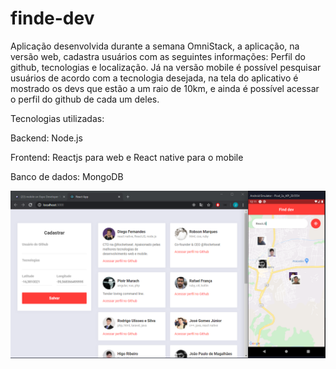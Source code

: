 # finde-dev
Aplicação desenvolvida durante a semana OmniStack, a aplicação, na versão web, cadastra usuários com as seguintes informações: Perfil do github, tecnologias e localização. Já na versão mobile é possível pesquisar usuários de acordo com a tecnologia desejada, na tela do aplicativo é mostrado os devs que estão a um raio de 10km, e ainda é possível acessar o perfil do github de cada um deles.

Tecnologias utilizadas:

Backend: Node.js

Frontend: Reactjs para web e React native para o mobile

Banco de dados: MongoDB

![App image](https://github.com/jfilipe-dev/finde-dev/blob/b21bd44c9c053d83a3894fb5c7139b09dafe9677/Capturar.PNG)

